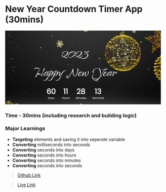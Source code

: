 # New Year Countdown Timer App (30mins)

![Final Screenshort](./images/FinalScreenshort.png)


### Time - 30mins (including research and building logic)

### Major Learnings

- **Targeting** elements and saving it into seperate variable
- **Converting** milliseconds into seconds
- **Converting** seconds into days
- **Converting** seconds into hours
- **Converting** seconds into minutes
- **Converting** seconds into seconds

> [Github Link](https://github.com/abhishek7329sharma/New-Year-Countdown-Timer-App)

> [Live Link](https://stunning-strudel-5534b7.netlify.app/)